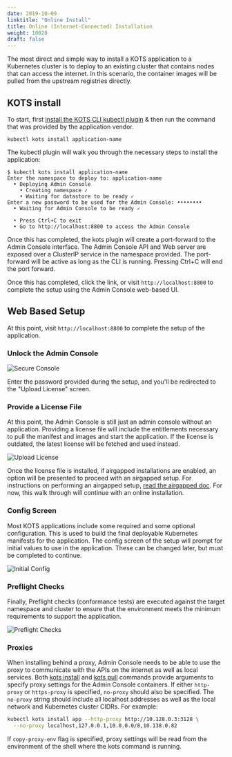 ```yaml
---
date: 2019-10-09
linktitle: "Online Install"
title: Online (Internet-Connected) Installation
weight: 10020
draft: false
---
```


The most direct and simple way to install a KOTS application to a Kubernetes cluster is to deploy to an existing cluster that contains nodes that can access the internet. 
In this scenario, the container images will be pulled from the upstream registries directly.

## KOTS install
To start, first [install the KOTS CLI kubectl plugin](/kots-cli/getting-started/) & then run the command that was provided by the application vendor.

```shell
kubectl kots install application-name
```

The kubectl plugin will walk you through the necessary steps to install the application:

```shell
$ kubectl kots install application-name
Enter the namespace to deploy to: application-name
  • Deploying Admin Console
    • Creating namespace ✓
    • Waiting for datastore to be ready ✓
Enter a new password to be used for the Admin Console: ••••••••
  • Waiting for Admin Console to be ready ✓

  • Press Ctrl+C to exit
  • Go to http://localhost:8800 to access the Admin Console

```

Once this has completed, the kots plugin will create a port-forward to the Admin Console interface. 
The Admin Console API and Web server are exposed over a ClusterIP service in the namespace provided. 
The port-forward will be active as long as the CLI is running. Pressing Ctrl+C will end the port forward.

Once this has completed, click the link, or visit `http://localhost:8800` to complete the setup using the Admin Console web-based UI.

## Web Based Setup

At this point, visit `http://localhost:8800` to complete the setup of the application.

### Unlock the Admin Console
![Secure Console](/images/secure-console.png)

Enter the password provided during the setup, and you'll be redirected to the "Upload License" screen.

### Provide a License File
At this point, the Admin Console is still just an admin console without an application. 
Providing a license file will include the entitlements necessary to pull the manifest and images and start the application.
If the license is outdated, the latest license will be fetched and used instead.

![Upload License](/images/upload-license.png)

Once the license file is installed, if airgapped installations are enabled, an option will be presented to proceed with an airgapped setup. 
For instructions on performing an airgapped setup, [read the airgapped doc](/kotsadm/installing/airgap-packages). 
For now, this walk through will continue with an online installation.

### Config Screen
Most KOTS applications include some required and some optional configuration. 
This is used to build the final deployable Kubernetes manifests for the application. 
The config screen of the setup will prompt for initial values to use in the application. 
These can be changed later, but must be completed to continue.

![Initial Config](/images/initial-config.png)

### Preflight Checks
Finally, Preflight checks (conformance tests) are executed against the target namespace and cluster to ensure that the environment meets the minimum requirements to support the application.

![Preflight Checks](/images/preflight-checks.png)

### Proxies

When installing behind a proxy, Admin Console needs to be able to use the proxy to communicate with the APIs on the internet as well as local services.
Both [kots install](/kots-cli/install/) and [kots pull](/kots-cli/pull/) commands provide arguments to specify proxy settings for the Admin Console containers.
If either `http-proxy` or `https-proxy` is specified, `no-proxy` should also be specified.  The `no-proxy` string should include all localhost addresses as well as the local network and Kubernetes cluster CIDRs.
For example:
```bash
kubectl kots install app --http-proxy http://10.128.0.3:3128 \
  --no-proxy localhost,127.0.0.1,10.0.0.0/8,10.138.0.82
```
If `copy-proxy-env` flag is specified, proxy settings will be read from the environment of the shell where the kots command is running.
